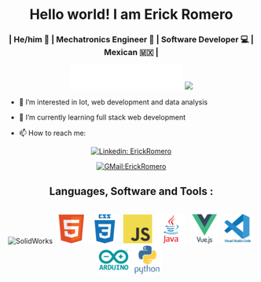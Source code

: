 <div align="center">
  <h1>Hello world! I am Erick Romero</h1>
  <h3>| He/him 🧑​ | Mechatronics Engineer ​🔧​ | Software Developer 💻 | Mexican 🇲🇽 |</h3>
  <img src="https://github.com/ErickRomeroZ/ErickRomeroZ/blob/main/img.svg">
  <img src="https://media.giphy.com/media/1psHTVVOU0lkV6K5LC/giphy.gif" width="300">
</div>

- 👀 I’m interested in Iot, web development and data analysis

- 🌱 I’m currently learning full stack web development

- 📫 How to reach me:

<div align="center">
  <a href="https://www.linkedin.com/in/erick-romero-39426b17a/">

   ![Linkedin: ErickRomero](https://img.shields.io/badge/-ErickRomero-blue?style=flat-square&logo=Linkedin&logoColor=white&link=https://www.linkedin.com/in/erick-romero-39426b17a/)
</a>

<a href="mailto:romero.erick.enrique@gmail.com?Subject=Hello%20Erick">

   ![GMail:ErickRomero](https://img.shields.io/badge/-romero.erick.enrique@gmail.com-D14836?style=flat&logo=Gmail&logoColor=white)
</a>

<div align="center">
  <h2>Languages, Software and Tools :</h2>
  <br>
</div>
<div align="center">
  <img src="https://xlmsolutions.com/wp-content/uploads/2021/10/3DS_BRAND_ICONS_RGB_SOLIDWORKS-5.png" title="SolidWorks" alt="SolidWorks" width="60"height="60"/>&nbsp;
  <img src="https://github.com/devicons/devicon/blob/master/icons/html5/html5-original.svg" title="HTML5" alt="HTML" width="60" height="60"/>&nbsp;
  <img src="https://github.com/devicons/devicon/blob/master/icons/css3/css3-plain-wordmark.svg"  title="CSS3" alt="CSS" width="60" height="60"/>&nbsp;
  <img src="https://github.com/devicons/devicon/blob/master/icons/javascript/javascript-original.svg" title="JavaScript" alt="JavaScript" width="60"height="60"/>&nbsp;
  <img src="https://github.com/devicons/devicon/blob/master/icons/java/java-original-wordmark.svg" title="Java" alt="Java" width="60"height="60"/>&nbsp;   
  <img src="https://github.com/devicons/devicon/blob/master/icons/vuejs/vuejs-original-wordmark.svg" title="VueJS"  alt="VueJS" width="60" height="60"/>&nbsp;
  <img src="https://github.com/devicons/devicon/blob/master/icons/vscode/vscode-original-wordmark.svg" title="VsCode" alt="VsCode" width="60" height="60"/>&nbsp;
  <img src="https://github.com/devicons/devicon/blob/master/icons/arduino/arduino-original-wordmark.svg" title="Arduinno" alt="Arduino" width="60" height="60"/>&nbsp;
  <img src="https://github.com/devicons/devicon/blob/master/icons/python/python-original-wordmark.svg" title="Python" alt="Python" width="60" height="60"/>&nbsp;  
</div>

